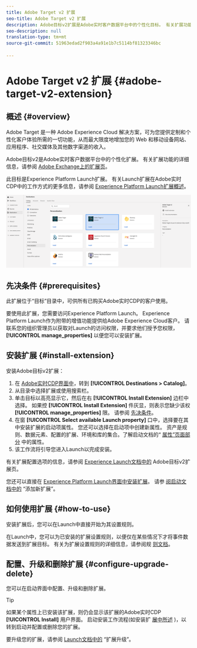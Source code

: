 ```yaml
---
title: Adobe Target v2 扩展
seo-title: Adobe Target v2 扩展
description: Adobe目标v2扩展是Adobe实时客户数据平台中的个性化目标。 有关扩展功能的详细信息，请参阅Adobe Exchange上的扩展页面。
seo-description: null
translation-type: tm+mt
source-git-commit: 51963edad2f903a4a91e1b7c5114bf81323346bc

---
```



# Adobe Target v2 扩展 {#adobe-target-v2-extension}

## 概述 {#overview}

Adobe Target 是一种 Adobe Experience Cloud 解决方案，可为您提供定制和个性化客户体验所需的一切功能，从而最大限度地增加您的 Web 和移动设备网站、应用程序、社交媒体及其他数字渠道的收入。

Adobe目标v2是Adobe实时客户数据平台中的个性化扩展。 有关扩展功能的详细信息，请参阅 [Adobe Exchange上的扩展页](https://exchange.adobe.com/experiencecloud.details.102722.adobe-target-v2-launch-extension.html)。

此目标是Experience Platform Launch扩展。 有关Launch扩展在Adobe实时CDP中的工作方式的更多信息，请参阅 [Experience Platform Launch扩展概述](/help/rtcdp/destinations/experience-platform-launch-extensions.md)。

![Adobe Target v2 扩展](/help/rtcdp/destinations/assets/adobe-target-v2-extension.png)

## 先决条件 {#prerequisites}

此扩展位于“目标”目录中，可供所有已购买Adobe实时CDP的客户使用。

要使用此扩展，您需要访问Experience Platform Launch。 Experience Platform Launch作为附带的增值功能提供给Adobe Experience Cloud客户。 请联系您的组织管理员以获取对Launch的访问权限，并要求他们授予您权限， **[!UICONTROL manage_properties]** 以便您可以安装扩展。

## 安装扩展 {#install-extension}

安装Adobe目标v2扩展：

1. 在 [Adobe实时CDP界面中](http://platform.adobe.com/)，转到 **[!UICONTROL Destinations > Catalog]**。
2. 从目录中选择扩展或使用搜索栏。
3. 单击目标以高亮显示它，然后在右 **[!UICONTROL Install Extension]** 边栏中选择。 如果控 **[!UICONTROL Install Extension]** 件灰显，则表示您缺少该权 **[!UICONTROL manage_properties]** 限。 请参阅 [先决条件](#prerequisites)。
4. 在窗 **[!UICONTROL Select available Launch property]** 口中，选择要在其中安装扩展的启动项属性。 您还可以选择在启动项中创建新属性。 资产是规则、数据元素、配置的扩展、环境和库的集合。了解启动文档的“ [属性”页面部分](https://docs.adobe.com/content/help/en/launch/using/reference/admin/companies-and-properties.html#properties-page) 中的属性。
5. 该工作流将引导您进入Launch以完成安装。

有关扩展配置选项的信息，请参阅 [Experience Launch文档中的](https://docs.adobe.com/content/help/en/launch/using/extensions-ref/adobe-extension/targetv2-extension/adobe-target-extension-v2.html) Adobe目标v2扩展页。

您还可以直接在 [Experience Platform Launch界面中安装扩展](https://launch.adobe.com/)。 请参 [阅启动文档中的](https://docs.adobe.com/content/help/en/launch/using/reference/manage-resources/extensions/overview.html#add-a-new-extension) “添加新扩展”。


## 如何使用扩展 {#how-to-use}

安装扩展后，您可以在Launch中直接开始为其设置规则。

在Launch中，您可以为已安装的扩展设置规则，以便仅在某些情况下才将事件数据发送到扩展目标。 有关为扩展设置规则的详细信息，请参阅规 [则文档](https://docs.adobe.com/help/zh-Hans/launch/using/reference/manage-resources/rules.html)。

## 配置、升级和删除扩展 {#configure-upgrade-delete}

您可以在启动界面中配置、升级和删除扩展。

>[!TIP]
>
>如果某个属性上已安装该扩展，则仍会显示该扩展的Adobe实时CDP **[!UICONTROL Install]** 用户界面。 启动安装工作流程(如安装扩 [展中所述](#install-extension) )，以转到启动并配置或删除您的扩展。

要升级您的扩展，请参阅 [Launch文档中的](https://docs.adobe.com/content/help/en/launch/using/reference/manage-resources/extensions/extension-upgrade.html) “扩展升级”。
